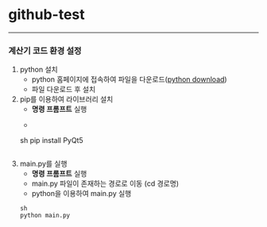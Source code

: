 # github-test
---
### 계산기 코드 환경 설정
1. python 설치
    - python 홈페이지에 접속하여 파일을 다운로드([python download](https://www.python.org/))
    - 파일 다운로드 후 설치
2. pip를 이용하여 라이브러리 설치
    - **명령 프롬프트** 실행
    - ```
    sh 
    pip install 
    PyQt5
    ```
3. main.py를 실행
    - **명령 프롬프트** 실행
    - main.py 파일이 존재하는 경로로 이동 (cd 경로명)
    - python을 이용하여 main.py 실행 
    ```
    sh
    python main.py
    ```
